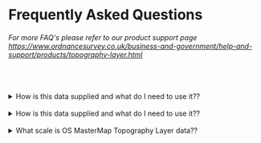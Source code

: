# Frequently Asked Questions

###### For more FAQ's please refer to our product support page https://www.ordnancesurvey.co.uk/business-and-government/help-and-support/products/topography-layer.html
<br>
<br>

<details>
<summary>How is this data supplied and what do I need to use it??</summary>
<br>
OS MasterMap Topography Layer is supplied on DVD. If the file size of your order is smaller than 2 Gb, you can get it from our FTP server.
<br>
<br>
If you're in the PSMA or OSMA, you can download Building Height Attribute data from the members' area. Partners and commercial customers: please contact your Account Manager.
<br>
<br>
You'll need geographic information system (GIS) software to use Topography Layer.
</details>

<br>

<details>
<summary>How is this data supplied and what do I need to use it??</summary>
<br>
How often is the OS MasterMap Topography Layer updated?
<br>
<br>
All OS MasterMap® datasets are created from a single master dataset, which is refreshed regularly. Currently, the refresh period for Topography Layer supply is every six weeks (view release schedule).
<br>
<br>
OS MasterMap Topography Layer works on the principle that you will take an initial supply of all data in your area of interest and then update the data by taking change-only update (COU).
<br>
<br>
COU brings your dataset up to date with the most recent OS MasterMap data available from Ordnance Survey.
<br>
<br>
The update of real world features within OS MasterMap Topography Layer depends on what Category of change the feature falls in, as described in our Basic scale revision pollcy.
</details>

<br>

<details>
<summary>What scale is OS MasterMap Topography Layer data??</summary>
<br>
For cartographic representation, OS MasterMap Topography Layer is captured and designed for display at 1:1250, 1:2500 and 1:10 000 scales in urban, rural and mountain/moorland areas respectively. In GIS OS MasterMap can be viewed over a considerable range of scales. The most scale-sensitive feature types, such as cartographic text and symbol features, are fixed in size and rapidly become less clear at smaller display scales (that is, when zoomed out).
<br>
<br>
OS MasterMap Topography Layer is also suitable for use in non–cartographic applications where the concept of scale is less applicable.
</details>

<br>
<br>

